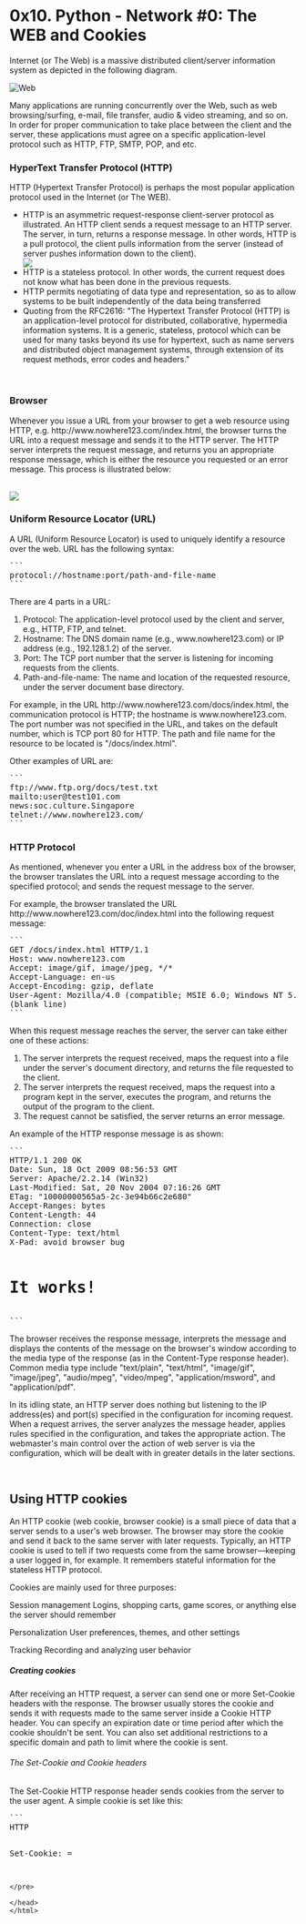 <html>
<head>
<h1>0x10. Python - Network #0: The WEB and Cookies</h1>
<p>Internet (or The Web) is a massive distributed client/server information system as depicted in the following diagram.</p>
<img src="https://www3.ntu.edu.sg/home/ehchua/programming/webprogramming/images/TheWeb.png" alt="Web">
<p>Many applications are running concurrently over the Web, such as web browsing/surfing, e-mail, file transfer, audio & video streaming, and so on.  In order for proper communication to take place between the client and the server, these applications must agree on a specific application-level protocol such as HTTP, FTP, SMTP, POP, and etc.</p>
<h3>HyperText Transfer Protocol (HTTP)</h3>
<p>HTTP (Hypertext Transfer Protocol) is perhaps the most popular application protocol used in the Internet (or The WEB).</p>
<ul>
<li>HTTP is an asymmetric request-response client-server protocol as illustrated.  An HTTP client sends a request message to an HTTP server.  The server, in turn, returns a response message.  In other words, HTTP is a pull protocol, the client pulls information from the server (instead of server pushes information down to the client).</li>
<img src="https://www3.ntu.edu.sg/home/ehchua/programming/webprogramming/images/HTTP.png">
<br>
<li>HTTP is a stateless protocol. In other words, the current request does not know what has been done in the previous requests.</li>
<li>HTTP permits negotiating of data type and representation, so as to allow systems to be built independently of the data being transferred</li>
<li>Quoting from the RFC2616: "The Hypertext Transfer Protocol (HTTP) is an application-level protocol for distributed, collaborative, hypermedia information systems. It is a generic, stateless, protocol which can be used for many tasks beyond its use for hypertext, such as name servers and distributed object management systems, through extension of its request methods, error codes and headers."</li>
</ul>
<br>
<h3>Browser</h3>
<p>Whenever you issue a URL from your browser to get a web resource using HTTP, e.g. http://www.nowhere123.com/index.html, the browser turns the URL into a request message and sends it to the HTTP server. The HTTP server interprets the request message, and returns you an appropriate response message, which is either the resource you requested or an error message. This process is illustrated below:</p>
<br>
<img src="https://www3.ntu.edu.sg/home/ehchua/programming/webprogramming/images/HTTP_Steps.png">
<br>
<h3>Uniform Resource Locator (URL)</h3>
<p>A URL (Uniform Resource Locator) is used to uniquely identify a resource over the web. URL has the following syntax:</p>
<pre>
```
protocol://hostname:port/path-and-file-name
```
</pre>
<p>There are 4 parts in a URL:</p>
<ol>
<li>Protocol: The application-level protocol used by the client and server, e.g., HTTP, FTP, and telnet.</li>
<li>Hostname: The DNS domain name (e.g., www.nowhere123.com) or IP address (e.g., 192.128.1.2) of the server.</li>
<li>Port: The TCP port number that the server is listening for incoming requests from the clients.</li>
<li>Path-and-file-name: The name and location of the requested resource, under the server document base directory.</li>
</ol>
<p>For example, in the URL http://www.nowhere123.com/docs/index.html, the communication protocol is HTTP; the hostname is www.nowhere123.com. The port number was not specified in the URL, and takes on the default number, which is TCP port 80 for HTTP. The path and file name for the resource to be located is "/docs/index.html".</p>
<p>Other examples of URL are:</p>
<pre>
```
ftp://www.ftp.org/docs/test.txt
mailto:user@test101.com
news:soc.culture.Singapore
telnet://www.nowhere123.com/
```
</pre>
<h3>HTTP Protocol</h3>
<p>As mentioned, whenever you enter a URL in the address box of the browser, the browser translates the URL into a request message according to the specified protocol; and sends the request message to the server.</p>
<p>For example, the browser translated the URL http://www.nowhere123.com/doc/index.html into the following request message:</p>
<pre>
```
GET /docs/index.html HTTP/1.1
Host: www.nowhere123.com
Accept: image/gif, image/jpeg, */*
Accept-Language: en-us
Accept-Encoding: gzip, deflate
User-Agent: Mozilla/4.0 (compatible; MSIE 6.0; Windows NT 5.1)
(blank line)
```
</pre>
<p>When this request message reaches the server, the server can take either one of these actions:</p>
<ol>
<li>The server interprets the request received, maps the request into a file under the server's document directory, and returns the file requested to the client.</li>
<li>The server interprets the request received, maps the request into a program kept in the server, executes the program, and returns the output of the program to the client.</li>
<li>The request cannot be satisfied, the server returns an error message.</li>
</ol>
<p>An example of the HTTP response message is as shown:</p>
<pre>
```
HTTP/1.1 200 OK
Date: Sun, 18 Oct 2009 08:56:53 GMT
Server: Apache/2.2.14 (Win32)
Last-Modified: Sat, 20 Nov 2004 07:16:26 GMT
ETag: "10000000565a5-2c-3e94b66c2e680"
Accept-Ranges: bytes
Content-Length: 44
Connection: close
Content-Type: text/html
X-Pad: avoid browser bug

<html><body><h1>It works!</h1></body></html>
```
</pre>
<p>The browser receives the response message, interprets the message and displays the contents of the message on the browser's window according to the media type of the response (as in the Content-Type response header). Common media type include "text/plain", "text/html", "image/gif", "image/jpeg", "audio/mpeg", "video/mpeg", "application/msword", and "application/pdf".</p>
<p>In its idling state, an HTTP server does nothing but listening to the IP address(es) and port(s) specified in the configuration for incoming request. When a request arrives, the server analyzes the message header, applies rules specified in the configuration, and takes the appropriate action. The webmaster's main control over the action of web server is via the configuration, which will be dealt with in greater details in the later sections.</p>
<br>
<h2>Using HTTP cookies</h2>
<p>An HTTP cookie (web cookie, browser cookie) is a small piece of data that a server sends to a user's web browser. The browser may store the cookie and send it back to the same server with later requests. Typically, an HTTP cookie is used to tell if two requests come from the same browser—keeping a user logged in, for example. It remembers stateful information for the stateless HTTP protocol.</p>
<p>Cookies are mainly used for three purposes:

Session management
Logins, shopping carts, game scores, or anything else the server should remember

Personalization
User preferences, themes, and other settings

Tracking
Recording and analyzing user behavior</p>
<h5>Creating cookies</h5>
<p>After receiving an HTTP request, a server can send one or more Set-Cookie headers with the response. The browser usually stores the cookie and sends it with requests made to the same server inside a Cookie HTTP header. You can specify an expiration date or time period after which the cookie shouldn't be sent. You can also set additional restrictions to a specific domain and path to limit where the cookie is sent.</p>
<h6>The Set-Cookie and Cookie headers</h6>
<p>The Set-Cookie HTTP response header sends cookies from the server to the user agent. A simple cookie is set like this:</p>
<pre>
```
HTTP

Set-Cookie: <cookie-name>=<cookie-value>

```
</pre>

</head>
</html>
